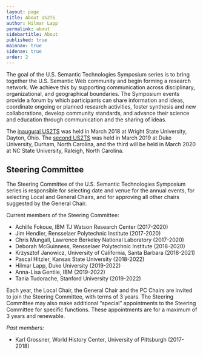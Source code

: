 ```yaml
---
layout: page
title: About US2TS
author: Hilmar Lapp
permalink: about
sidebartitle: About
published: true
mainnav: true
sidenav: true
order: 2
---
```


The goal of the U.S. Semantic Technologies Symposium series is to bring together the U.S. Semantic Web community and begin forming a research network. We achieve this by supporting communication across disciplinary, organizational, and geographical boundaries. The Symposium events provide a forum by which participants can share information and ideas, coordinate ongoing or planned research activities, foster synthesis and new collaborations, develop community standards, and advance their science and education through communication and the sharing of ideas.

The [inaugural US2TS]({{site.baseurl}}2018) was held in March 2018 at Wright State University, Dayton, Ohio. The [second US2TS]({{site.baseurl}}2019) was held in March 2019 at Duke University, Durham, North Carolina, and the third will be held in March 2020 at NC State University, Raleigh, North Carolina.

## Steering Committee

The Steering Committee of the U.S. Semantic Technologies Symposium series is responsible for selecting date and venue for the annual events, for selecting Local and General Chairs, and for approving all other chairs suggested by the General Chair.

Current members of the Steering Committee:
- Achille Fokoue, IBM TJ Watson Research Center (2017-2020)
- Jim Hendler, Rensselaer Polytechnic Institute (2017-2020)
- Chris Mungall, Lawrence Berkeley National Laboratory (2017-2020)
- Deborah McGuinness, Rensselaer Polytechnic Institute (2018-2020)
- Krzysztof Janowicz, University of California, Santa Barbara (2018-2021)
- Pascal Hitzler, Kansas State University (2018-2022)
- Hilmar Lapp, Duke University (2019-2022)
- Anna-Lisa Gentile, IBM (2019-2022)
- Tania Tudorache, Stanford University (2019-2022)

Each year, the Local Chair, the General Chair and the PC Chairs are invited to join the Steering Committee, with terms of 3 years. The Steering Committee may also make additional “special” appointments to the Steering Committee for specific functions. These appointments are for a maximum of 3 years and renewable.

_Past members:_
- Karl Grossner, World History Center, University of Pittsburgh (2017-2018)
